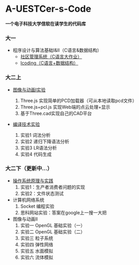 # A-UESTCer-s-Code

**一个电子科技大学信软在读学生的代码库**

### 大一

-  程序设计与算法基础I&II（C语言&数据结构）
   - [社区管理系统（C语言大作业）](https://github.com/PLUS-WAVE/A-UESTCer-s-Code/tree/master/A.%E5%A4%A7%E4%B8%80/Community%20management%20system)
   - [Icoding（C语言+数据结构）](https://github.com/PLUS-WAVE/A-UESTCer-s-Code/tree/master/A.%E5%A4%A7%E4%B8%80/icoding)

### 大二上

- [图像与动画Ⅰ实验](https://github.com/PLUS-WAVE/A-UESTCer-s-Code/tree/master/B.%E5%A4%A7%E4%BA%8C%E4%B8%8A/%E5%9B%BE%E5%BD%A2%E4%B8%8E%E5%8A%A8%E7%94%BB%E2%85%A0%E5%AE%9E%E9%AA%8C)
  1. Three.js 实现简单的PCD加载器（可从本地读取pcd文件）
  2. Three.js+pcl.js 实现Web端的点云处理+显示
  3. 基于Three.cad实现自己的CAD平台

- [编译技术实验](https://github.com/PLUS-WAVE/A-UESTCer-s-Code/tree/master/B.%E5%A4%A7%E4%BA%8C%E4%B8%8A/%E7%BC%96%E8%AF%91%E6%8A%80%E6%9C%AF%E5%AE%9E%E9%AA%8C)
  1. 实验1 词法分析
  2. 实验2 递归下降语法分析
  3. 实验3 LR语法分析
  4. 实验4 代码生成

### 大二下（更新中...）

- [操作系统原理与实践](https://github.com/PLUS-WAVE/A-UESTCer-s-Code/tree/master/B.%E5%A4%A7%E4%BA%8C%E4%B8%8B/%E6%93%8D%E4%BD%9C%E7%B3%BB%E7%BB%9F%E5%AE%9E%E9%AA%8C)
  1. 实验1：生产者消费者问题的实现
  2. 实验2：文件状态测试
- 计算机网络系统
  1. Socket 编程实验
  2. 思科网站实验：答案在google上一搜一大把
- 图像与动画Ⅱ
  1. 实验一 OpenGL 基础实验（一）
  2. 实验二 OpenGL 基础实验（二）
  3. 实验三 粒子系统
  4. 实验四 弹性网络
  5. 实验五 水面模拟
  6. 实验六 流体模拟

